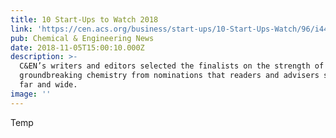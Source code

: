```yaml
---
title: 10 Start-Ups to Watch 2018
link: 'https://cen.acs.org/business/start-ups/10-Start-Ups-Watch/96/i44'
pub: Chemical & Engineering News
date: 2018-11-05T15:00:10.000Z
description: >-
  C&EN’s writers and editors selected the finalists on the strength of their
  groundbreaking chemistry from nominations that readers and advisers sent from
  far and wide.
image: ''
---
```

Temp
